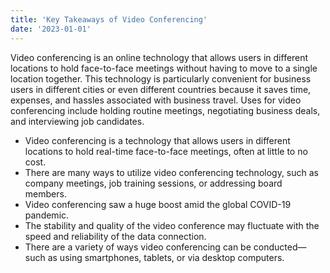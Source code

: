 ```yaml
---
title: 'Key Takeaways of Video Conferencing'
date: '2023-01-01'
---
```


Video conferencing is an online technology that allows users in different locations to hold face-to-face meetings without having to move to a single location together. This technology is particularly convenient for business users in different cities or even different countries because it saves time, expenses, and hassles associated with business travel. Uses for video conferencing include holding routine meetings, negotiating business deals, and interviewing job candidates.

- Video conferencing is a technology that allows users in different locations to hold real-time face-to-face meetings, often at little to no cost.
- There are many ways to utilize video conferencing technology, such as company meetings, job training sessions, or addressing board members.
- Video conferencing saw a huge boost amid the global COVID-19 pandemic.
- The stability and quality of the video conference may fluctuate with the speed and reliability of the data connection.
- There are a variety of ways video conferencing can be conducted—such as using smartphones, tablets, or via desktop computers.
